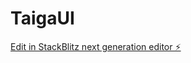 # TaigaUI

[Edit in StackBlitz next generation editor ⚡️](https://stackblitz.com/~/github.com/ahmedhmf/TaigaUI)